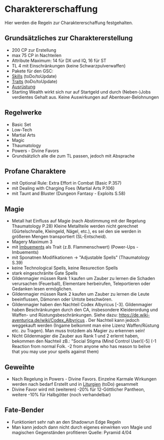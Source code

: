 # Charaktererschaffung

Hier werden die Regeln zur Charaktererschaffung festgehalten.

## Grundsätzliches zur Charaktererstellung

- 200 CP zur Erstellung
- max 75 CP in Nachteilen
- Attribute Maximum: 14 für DX und IQ, 16 für ST
- TL 4 mit Einschränkungen (keine Schwarzpulverwaffen)
- Pakete für den GSC:
- [Skills](skills.md) (toDo/toUpdate)
- [Traits](traits.md) (toDo/toUpdate)
- [Ausrüstung](ausrüstung)
- Starting Wealth wirkt sich nur auf Startgeld und durch (Neben-)Jobs verdientes Gehalt aus. Keine Auswirkungen auf Abenteuer-Belohnungen

## Regelwerke

- Basic Set
- Low-Tech
- Martial Arts
- Magic
- Thaumatology
- Powers - Divine Favors
- Grundsätzlich alle die zum TL passen, jedoch mit Absprache

## Profane Charaktere

- mit Optional Rule: Extra Effort in Combat (Basic P.357)
- mit Dealing with Charging Foes (Martial Arts P.106)
- mit Taunt and Bluster (Dungeon Fantasy - Exploits S.58)

## Magie

- Metall hat Einfluss auf Magie (nach Abstimmung mit der Regelung Thaumatology P.28)
  Kleine Metallteile werden nicht gerechnet (Gürtelschnalle, Kleingeld, Nägel, etc.), es sei den sie werden in größeren Mengen transportiert (SL-Entscheid).
- Magery Maximum 3
- mit [Imbuements](Library/regeln/magier_imbuments.md) als Trait (z.B. Flammenschwert) (Power-Ups - Imbuements)
- mit Sponatnen Modifikationen -> "Adjustable Spells" (Thaumatology S.39)
- keine Technological Spells, keine Resurection Spells
- stark eingeschränlte Gate Spells
- Gildenmagier müssen Rank 1 kaufen um Zauber zu lernen die Schaden verursachen (Feuerball), Elementare herbeirufen, Teleportieren oder Gedanken lesen ermöglichen.
- Gildenmagier müssen Rank 2 kaufen um Zauber zu lernen die Leute beeinflussen, Dämonen oder Untote beschwören.
- Gildenmagier haben den Nachteil Codex Albyricus [-3]. Gildenmagier haben Beschränkungen durch den CA, insbesondere Kleiderordung und Waffen- und Rüstungsbeschränkungen. Siehe dazu: https://de.wiki-aventurica.de/wiki/Codex_Albyricus . Der Nachteil kann jedoch weggekauft werden (Ingame belkommt man eine Lizenz Waffen/Rüstung etc. zu Tragen). Man muss trotzdem als Magier zu erkennen sein!
- Nicht Gildenmagier die Zauber aus Rank 1 und 2 erlernt haben, bekommen den Nachteil zB.: "Social Stigma (Mind Control User)[-5] (-1 Reaction from normal Folk. -2 from anyone who has reason to belive that you may use your spells against them)

## Geweihte

- Nach Regelung in Powers - Divine Favors. Einzelne Karmale Wirkungen werden nach bedarf Erstellt und in [Liturgien](Library/regeln/geweihte_liturgien.md) (toDo) gesammelt
- Divine Favor wird mit (weiteren) -20% für 12-Göttlicher Pantheon, weitere -10% für Halbgötter (noch verhandelbar)

## Fate-Bender

- Funktioniert sehr nah an den Shadowrun Edge Regeln
- Man kann jedoch dann nicht durch eigenes einwirken von Magie und magischen Gegenständen profitieren
  Quelle: Pyramid 4/04

